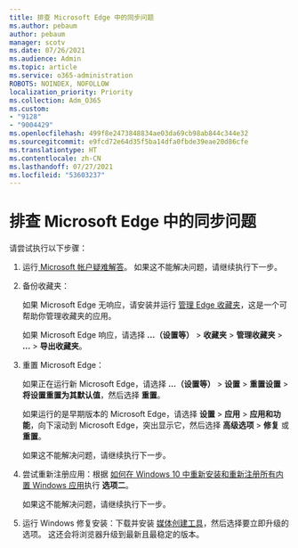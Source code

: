 ```yaml
---
title: 排查 Microsoft Edge 中的同步问题
ms.author: pebaum
author: pebaum
manager: scotv
ms.date: 07/26/2021
ms.audience: Admin
ms.topic: article
ms.service: o365-administration
ROBOTS: NOINDEX, NOFOLLOW
localization_priority: Priority
ms.collection: Adm_O365
ms.custom:
- "9128"
- "9004429"
ms.openlocfilehash: 499f8e2473848834ae03da69cb98ab844c344e32
ms.sourcegitcommit: e9fcd72e64d35f5ba14dfa0fbde39eae20d86cfe
ms.translationtype: HT
ms.contentlocale: zh-CN
ms.lasthandoff: 07/27/2021
ms.locfileid: "53603237"
---
```

# <a name="troubleshoot-problems-with-sync-in-microsoft-edge"></a>排查 Microsoft Edge 中的同步问题

请尝试执行以下步骤：

1. 运行[ Microsoft 帐户疑难解答](https://go.microsoft.com/fwlink/?linkid=2155661)。 如果这不能解决问题，请继续执行下一步。

1. 备份收藏夹：

    如果 Microsoft Edge 无响应，请安装并运行 [管理 Edge 收藏夹](https://go.microsoft.com/fwlink/?linkid=2155764)，这是一个可帮助你管理收藏夹的应用。

    如果 Microsoft Edge 响应，请选择 **...（设置等）** > **收藏夹** > **管理收藏夹** > **...** > **导出收藏夹**。

1. 重置 Microsoft Edge：

    如果正在运行新 Microsoft Edge，请选择 **...（设置等）** > **设置** > **重置设置** > **将设置重置为其默认值**，然后选择 **重置**。

    如果运行的是早期版本的 Microsoft Edge，请选择 **设置** > **应用** > **应用和功能**，向下滚动到 Microsoft Edge，突出显示它，然后选择 **高级选项** > **修复** 或 **重置**。

    如果这不能解决问题，请继续执行下一步。

1. 尝试重新注册应用：根据 [如何在 Windows 10 中重新安装和重新注册所有内置 Windows 应用](https://go.microsoft.com/fwlink/?linkid=2146509)执行 **选项二**。

    如果这不能解决问题，请继续执行下一步。

1. 运行 Windows 修复安装：下载并安装 [媒体创建工具](https://go.microsoft.com/fwlink/?linkid=2146242)，然后选择要立即升级的选项。 这还会将浏览器升级到最新且最稳定的版本。
